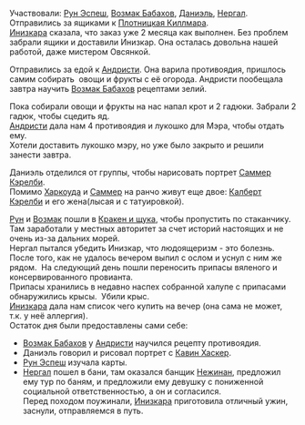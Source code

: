 Участвовали: [Рун Эспеш](Персонажи%20игроков/Рун%20Эспеш.md), [Возмак Бабахов](Персонажи%20игроков/Возмак%20Бабахов.md), [Даниэль](Персонажи%20игроков/Даниэль.md), [Нергал](Персонажи%20игроков/Нергал.md).  
Отправились за ящиками к [Плотницкая Киллмара](Места/Анкорато/Щедрость%20Талмандора/Плотницкая%20Киллмара.md).  
[Инизкара](НИПы/Инизкара.md) сказала, что заказ уже 2 месяца как выполнен. Без проблем забрали ящики и доставили Инизкар. Она осталась довольна нашей работой, даже мистером Овсянкой.  
  
Отправились за едой к [Андристи](НИПы/НИПы%20в%20Щедрости%20Талмандора/Андристи.md). Она варила противоядия, пришлось самим собирать  овощи и фрукты с её огорода. 
Андристи пообещала завтра научить [Возмак Бабахов](Персонажи%20игроков/Возмак%20Бабахов.md) рецептами зелий.  
  
Пока собирали овощи и фрукты на нас напал крот и 2 гадюки. Забрали 2 гадюк, чтобы сцедить яд.  
[Андристи](НИПы/НИПы%20в%20Щедрости%20Талмандора/Андристи.md) дала нам 4 противоядия и лукошко для Мэра, чтобы отдать ему.  
Хотели доставить лукошко мэру, но уже было закрыто и решили занести завтра.  
  
Даниэль отделился от группы, чтобы нарисовать портрет [Саммер Кэрелби](НИПы/НИПы%20в%20Щедрости%20Талмандора/Саммер%20Кэрелби.md).  
Помимо [Харкоуда](НИПы/НИПы%20в%20Щедрости%20Талмандора/Харкоуд%20Кэрелби.md) и [Саммер](НИПы/НИПы%20в%20Щедрости%20Талмандора/Саммер%20Кэрелби.md) на ранчо живут еще двое: [Калберт Кэрелби](НИПы/НИПы%20в%20Щедрости%20Талмандора/Калберт%20Кэрелби.md) и его жена(лысая и с татуировкой).  
  
[Рун](Персонажи%20игроков/Рун%20Эспеш.md) и [Возмак](Персонажи%20игроков/Возмак%20Бабахов.md) пошли в [Кракен и щука](Места/Анкорато/Щедрость%20Талмандора/Кракен%20и%20щука.md), чтобы пропустить по стаканчику.  
Там заработали у местных авторитет за счет историй настоящих и не очень из-за дальних морей.  
Нергал пытался убедить Инизкар, что людоящеризм - это болезнь.  
После того, как не удалось вечером выпил с ослом и уснул с ним же рядом.  
На следующий день пошли переносить припасы вяленого и консервированного провианта.  
Припасы хранились в недавно наспех собранной халупе с припасами обнаружились крысы.  
Убили крыс.  
[Инизкара](НИПы/Инизкара.md) дала нам список чего купить на вечер (она сама не может, т.к. у неё аллергия).  
Остаток дня были предоставлены сами себе:
- [Возмак Бабахов](Персонажи%20игроков/Возмак%20Бабахов.md) у [Андристи](НИПы/НИПы%20в%20Щедрости%20Талмандора/Андристи.md) научился рецепту противоядия. 
- Даниэль говорил и рисовал портрет с [Кавин Хаскер](НИПы/НИПы%20в%20Щедрости%20Талмандора/Кавин%20Хаскер.md).
- [Рун Эспеш](Персонажи%20игроков/Рун%20Эспеш.md) изучала карты.
- [Нергал](Персонажи%20игроков/Нергал.md) пошел в бани, там оказался банщик [Нежинан](НИПы/НИПы%20в%20Щедрости%20Талмандора/Нежинан.md), предложил ему тур по баням, и  предложили ему девушку с пониженной социальной ответственностью, а он и согласился.  
Перед походом поужинали, [Инизкара](НИПы/Инизкара.md) приготовила отличный ужин, заснули, отправляемся в путь.
